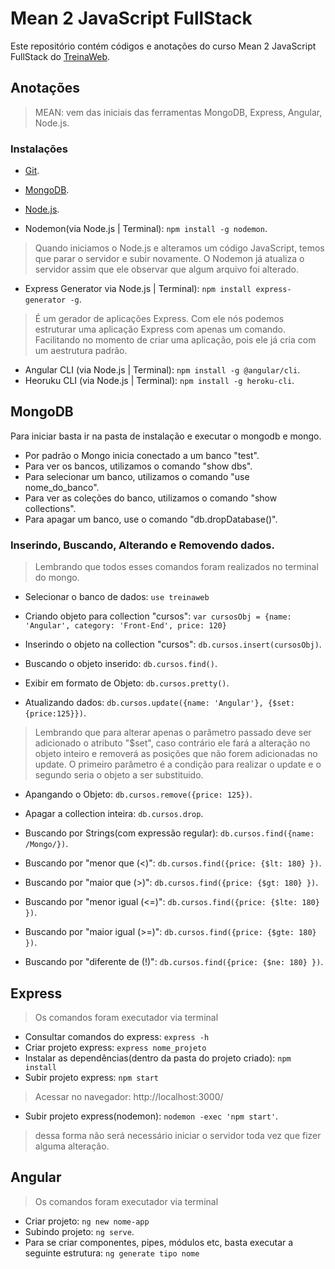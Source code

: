 # Mean 2 JavaScript FullStack

Este repositório contém códigos e anotações do curso Mean 2 JavaScript FullStack do [TreinaWeb](https://www.treinaweb.com.br/curso/mean-2-javascript-full-stack).


## Anotações

> MEAN: vem das iniciais das ferramentas MongoDB, Express, Angular, Node.js.

### Instalações
- [Git](https://git-scm.com/downloads).
- [MongoDB](https://www.mongodb.com/download-center).
- [Node.js](https://nodejs.org/en/download/).

- Nodemon(via Node.js | Terminal): `npm install -g nodemon`.
> Quando iniciamos o Node.js e alteramos um código JavaScript, temos que parar o servidor e subir novamente. O Nodemon já atualiza o servidor assim que ele observar que algum arquivo foi alterado.

- Express Generator via Node.js | Terminal): `npm install express-generator -g`.
> É um gerador de aplicações Express. Com ele nós podemos estruturar uma aplicação Express com apenas um comando. Facilitando no momento de criar uma aplicação, pois ele já cria com um aestrutura padrão.

- Angular CLI (via Node.js | Terminal): `npm install -g @angular/cli`.
- Heoruku CLI (via Node.js | Terminal): `npm install -g heroku-cli`.

## MongoDB
Para iniciar basta ir na pasta de instalação e executar o mongodb e mongo.
- Por padrão o Mongo inicia conectado a um banco "test".
- Para ver os bancos, utilizamos o comando "show dbs".
- Para selecionar um banco, utilizamos o comando "use nome_do_banco".
- Para ver as coleções do banco, utilizamos o comando "show collections".
- Para apagar um banco, use o comando "db.dropDatabase()".

### Inserindo, Buscando, Alterando e Removendo dados.
> Lembrando que todos esses comandos foram realizados no terminal do mongo.
- Selecionar o banco de dados: `use treinaweb`
- Criando objeto para collection "cursos": `var cursosObj = {name: 'Angular', category: 'Front-End', price: 120}`
- Inserindo o objeto na collection "cursos": `db.cursos.insert(cursosObj)`.
- Buscando o objeto inserido: `db.cursos.find()`.
- Exibir em formato de Objeto: `db.cursos.pretty()`.

- Atualizando dados: `db.cursos.update({name: 'Angular'}, {$set: {price:125}})`.
> Lembrando que para alterar apenas o parâmetro passado deve ser adicionado o atributo "$set", caso contrário ele fará a alteração no objeto inteiro e removerá as posições que não forem adicionadas no update. O primeiro parâmetro é a condição para realizar o update e o segundo seria o objeto a ser substituido.

- Apangando o Objeto: `db.cursos.remove({price: 125})`.
- Apagar a collection inteira: `db.cursos.drop`.

- Buscando por Strings(com expressão regular): `db.cursos.find({name: /Mongo/})`.
- Buscando por "menor que (<)": `db.cursos.find({price: {$lt: 180} })`.
- Buscando por "maior que (>)": `db.cursos.find({price: {$gt: 180} })`.
- Buscando por "menor igual (<=)": `db.cursos.find({price: {$lte: 180} })`.
- Buscando por "maior igual (>=)": `db.cursos.find({price: {$gte: 180} })`.
- Buscando por "diferente de (!)": `db.cursos.find({price: {$ne: 180} })`.

## Express
> Os comandos foram executador via terminal
- Consultar comandos do express: `express -h`
- Criar projeto express: `express nome_projeto`
- Instalar as dependências(dentro da pasta do projeto criado): `npm install`
- Subir projeto express: `npm start`
> Acessar no navegador: http://localhost:3000/

- Subir projeto express(nodemon): `nodemon -exec 'npm start'`.
> dessa forma não será necessário iniciar o servidor toda vez que fizer alguma alteração.

## Angular
> Os comandos foram executador via terminal
- Criar projeto: `ng new nome-app`
- Subindo projeto: `ng serve`.
- Para se criar componentes, pipes, módulos etc, basta executar a seguinte estrutura: `ng generate tipo nome`

